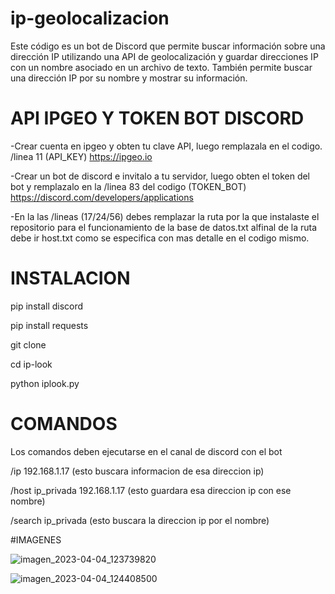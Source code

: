 # ip-geolocalizacion 
Este código es un bot de Discord que permite buscar información sobre una dirección IP utilizando una API de geolocalización y guardar direcciones IP con un nombre asociado en un archivo de texto. También permite buscar una dirección IP por su nombre y mostrar su información.

# API IPGEO Y TOKEN BOT DISCORD

-Crear cuenta en ipgeo y obten tu clave API, luego remplazala en el codigo. /linea 11 (API_KEY) https://ipgeo.io

-Crear un bot de discord e invitalo a tu servidor, luego obten el token del bot y remplazalo en la /linea 83 del codigo 
(TOKEN_BOT) https://discord.com/developers/applications

-En la las /lineas (17/24/56) debes remplazar la ruta por la que instalaste el repositorio para el funcionamiento de la base de datos.txt alfinal de la ruta debe ir host.txt como se especifica con mas detalle en el codigo mismo.

# INSTALACION

pip install discord

pip install requests

git clone

cd ip-look

python iplook.py

# COMANDOS

Los comandos deben ejecutarse en el canal de discord con el bot 

/ip 192.168.1.17  (esto buscara informacion de esa direccion ip)

/host ip_privada 192.168.1.17  (esto guardara esa direccion ip con ese nombre)

/search ip_privada  (esto buscara la direccion ip por el nombre)

#IMAGENES 

![imagen_2023-04-04_123739820](https://user-images.githubusercontent.com/127477293/229887310-f38f6c9d-16c6-4f0c-9236-1eae3dd4ec77.png)


![imagen_2023-04-04_124408500](https://user-images.githubusercontent.com/127477293/229888950-cffe8b86-665a-4c0e-a567-c0ab80a7aadf.png)


